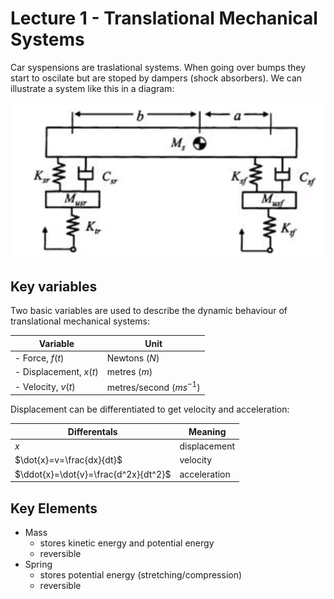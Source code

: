 # Lecture 1 - Translational Mechanical Systems

Car syspensions are traslational systems. When going over bumps they start to oscilate but are stoped by dampers (shock absorbers). We can illustrate a system like this in a diagram:

![](img/SuspensionDiagram.png)

## Key variables

Two basic variables are used to describe the dynamic
behaviour of translational mechanical systems:

| Variable               | Unit                      |
| ---------------------- | ------------------------- |
| - Force, $f(t)$        | Newtons ($N$)             |
| - Displacement, $x(t)$ | metres ($m$)              |
| - Velocity, $v(t)$     | metres/second ($ms^{-1}$) |

Displacement can be differentiated to get velocity and acceleration:

| Differentals                         | Meaning      |
| ------------------------------------ | ------------ |
| $x$                                  | displacement |
| $\dot{x}=v=\frac{dx}{dt}$            | velocity     |
| $\ddot{x}=\dot{v}=\frac{d^2x}{dt^2}$ | acceleration |

## Key Elements

- Mass
  - stores kinetic energy and potential energy
  - reversible
- Spring
  - stores potential energy (stretching/compression)
  - reversible


